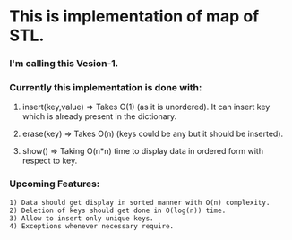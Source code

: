 # This is implementation of map of STL.

### I'm calling this Vesion-1.

### Currently this implementation is done with: 

1) insert(key,value) => Takes O(1) (as it is unordered). It can insert key which is already present in the dictionary.

2) erase(key) => Takes O(n) (keys could be any but it should be inserted).

3) show() => Taking O(n*n) time to display data in ordered form with respect to key.

### Upcoming Features:
	1) Data should get display in sorted manner with O(n) complexity.
	2) Deletion of keys should get done in O(log(n)) time.
	3) Allow to insert only unique keys.
	4) Exceptions whenever necessary require.
